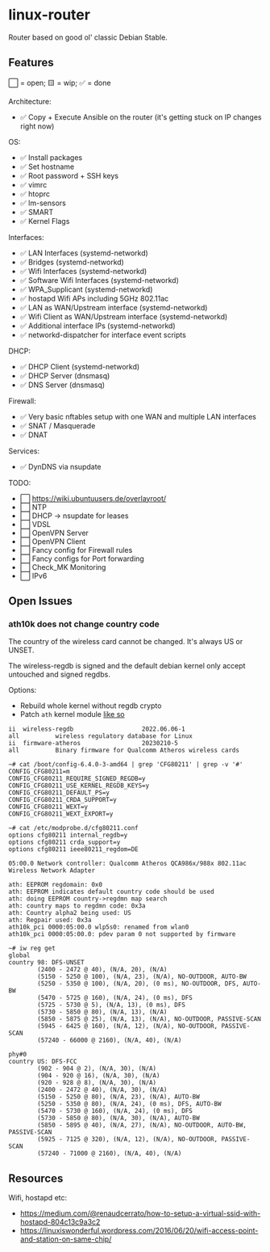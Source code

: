 # linux-router

Router based on good ol' classic Debian Stable.

## Features

⬜ = open; 🟨 = wip; ✅ = done

Architecture:

- ✅ Copy + Execute Ansible on the router (it's getting stuck on IP changes right now)

OS:

- ✅ Install packages
- ✅ Set hostname
- ✅ Root password + SSH keys
- ✅ vimrc
- ✅ htoprc
- ✅ lm-sensors
- ✅ SMART
- ✅ Kernel Flags

Interfaces:

- ✅ LAN Interfaces (systemd-networkd)
- ✅ Bridges (systemd-networkd)
- ✅ Wifi Interfaces (systemd-networkd)
- ✅ Software Wifi Interfaces (systemd-networkd)
- ✅ WPA_Supplicant (systemd-networkd)
- ✅ hostapd Wifi APs including 5GHz 802.11ac
- ✅ LAN as WAN/Upstream interface (systemd-networkd)
- ✅ Wifi Client as WAN/Upstream interface (systemd-networkd)
- ✅ Additional interface IPs (systemd-networkd)
- ✅ networkd-dispatcher for interface event scripts

DHCP:

- ✅ DHCP Client (systemd-networkd)
- ✅ DHCP Server (dnsmasq)
- ✅ DNS Server (dnsmasq)

Firewall:

- ✅ Very basic nftables setup with one WAN and multiple LAN interfaces
- ✅ SNAT / Masquerade
- ✅ DNAT

Services:

- ✅ DynDNS via nsupdate

TODO:

- ⬜ https://wiki.ubuntuusers.de/overlayroot/
- ⬜ NTP
- ⬜ DHCP -> nsupdate for leases
- ⬜ VDSL
- ⬜ OpenVPN Server
- ⬜ OpenVPN Client
- ⬜ Fancy config for Firewall rules
- ⬜ Fancy configs for Port forwarding
- ⬜ Check_MK Monitoring
- ⬜ IPv6

## Open Issues

### ath10k does not change country code

The country of the wireless card cannot be changed. It's always US or UNSET.

The wireless-regdb is signed and the default debian kernel only accept untouched
and signed regdbs. 

Options:

- Rebuild whole kernel without regdb crypto
- Patch `ath` kernel module [like so](https://github.com/twisteroidambassador/arch-linux-ath-user-regd/issues/1)

```
ii  wireless-regdb                   2022.06.06-1                   all          wireless regulatory database for Linux
ii  firmware-atheros                 20230210-5                     all          Binary firmware for Qualcomm Atheros wireless cards
```

```
~# cat /boot/config-6.4.0-3-amd64 | grep 'CFG80211' | grep -v '#'
CONFIG_CFG80211=m
CONFIG_CFG80211_REQUIRE_SIGNED_REGDB=y
CONFIG_CFG80211_USE_KERNEL_REGDB_KEYS=y
CONFIG_CFG80211_DEFAULT_PS=y
CONFIG_CFG80211_CRDA_SUPPORT=y
CONFIG_CFG80211_WEXT=y
CONFIG_CFG80211_WEXT_EXPORT=y
```

```
~# cat /etc/modprobe.d/cfg80211.conf
options cfg80211 internal_regdb=y
options cfg80211 crda_support=y
options cfg80211 ieee80211_regdom=DE
```

```
05:00.0 Network controller: Qualcomm Atheros QCA986x/988x 802.11ac Wireless Network Adapter
```

```
ath: EEPROM regdomain: 0x0
ath: EEPROM indicates default country code should be used
ath: doing EEPROM country->regdmn map search
ath: country maps to regdmn code: 0x3a
ath: Country alpha2 being used: US
ath: Regpair used: 0x3a
ath10k_pci 0000:05:00.0 wlp5s0: renamed from wlan0
ath10k_pci 0000:05:00.0: pdev param 0 not supported by firmware
```

```
~# iw reg get
global
country 98: DFS-UNSET
        (2400 - 2472 @ 40), (N/A, 20), (N/A)
        (5150 - 5250 @ 100), (N/A, 23), (N/A), NO-OUTDOOR, AUTO-BW
        (5250 - 5350 @ 100), (N/A, 20), (0 ms), NO-OUTDOOR, DFS, AUTO-BW
        (5470 - 5725 @ 160), (N/A, 24), (0 ms), DFS
        (5725 - 5730 @ 5), (N/A, 13), (0 ms), DFS
        (5730 - 5850 @ 80), (N/A, 13), (N/A)
        (5850 - 5875 @ 25), (N/A, 13), (N/A), NO-OUTDOOR, PASSIVE-SCAN
        (5945 - 6425 @ 160), (N/A, 12), (N/A), NO-OUTDOOR, PASSIVE-SCAN
        (57240 - 66000 @ 2160), (N/A, 40), (N/A)

phy#0
country US: DFS-FCC
        (902 - 904 @ 2), (N/A, 30), (N/A)
        (904 - 920 @ 16), (N/A, 30), (N/A)
        (920 - 928 @ 8), (N/A, 30), (N/A)
        (2400 - 2472 @ 40), (N/A, 30), (N/A)
        (5150 - 5250 @ 80), (N/A, 23), (N/A), AUTO-BW
        (5250 - 5350 @ 80), (N/A, 24), (0 ms), DFS, AUTO-BW
        (5470 - 5730 @ 160), (N/A, 24), (0 ms), DFS
        (5730 - 5850 @ 80), (N/A, 30), (N/A), AUTO-BW
        (5850 - 5895 @ 40), (N/A, 27), (N/A), NO-OUTDOOR, AUTO-BW, PASSIVE-SCAN
        (5925 - 7125 @ 320), (N/A, 12), (N/A), NO-OUTDOOR, PASSIVE-SCAN
        (57240 - 71000 @ 2160), (N/A, 40), (N/A)
```

## Resources

Wifi, hostapd etc:

- https://medium.com/@renaudcerrato/how-to-setup-a-virtual-ssid-with-hostapd-804c13c9a3c2
- https://linuxiswonderful.wordpress.com/2016/06/20/wifi-access-point-and-station-on-same-chip/
